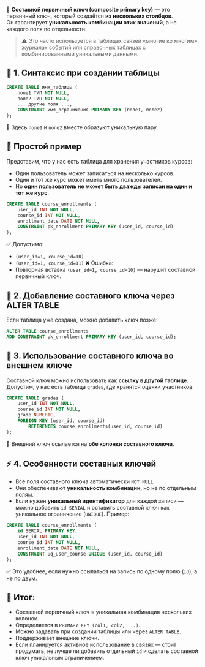 📌 **Составной первичный ключ (composite primary key)** — это первичный ключ, который создаётся **из нескольких столбцов**.  
Он гарантирует **уникальность комбинации этих значений**, а не каждого поля по отдельности.
> ⚠️ Это часто используется в таблицах связей «многие ко многим», журналах событий или справочных таблицах с комбинированными уникальными данными.
## 🧱 1. **Синтаксис при создании таблицы**
```sql
CREATE TABLE имя_таблицы (
    поле1 ТИП NOT NULL,
    поле2 ТИП NOT NULL,
    ... другие поля ...,
    CONSTRAINT имя_ограничения PRIMARY KEY (поле1, поле2)
);
```
📌 Здесь `поле1` и `поле2` вместе образуют уникальную пару.
## 🧾 **Простой пример**
Представим, что у нас есть таблица для хранения участников курсов:
- Один пользователь может записаться на несколько курсов.
- Один и тот же курс может иметь много пользователей.
- Но **один пользователь не может быть дважды записан на один и тот же курс**.
```sql
CREATE TABLE course_enrollments (
    user_id INT NOT NULL,
    course_id INT NOT NULL,
    enrollment_date DATE NOT NULL,
    CONSTRAINT pk_enrollment PRIMARY KEY (user_id, course_id)
);
```
✅ Допустимо:
- `(user_id=1, course_id=10)`
- `(user_id=1, course_id=11)`
❌ Ошибка:
- Повторная вставка `(user_id=1, course_id=10)` — нарушит составной первичный ключ.
## 🧭 2. **Добавление составного ключа через ALTER TABLE**
Если таблица уже создана, можно добавить ключ позже:
```sql
ALTER TABLE course_enrollments
ADD CONSTRAINT pk_enrollment PRIMARY KEY (user_id, course_id);
```
## 🔗 3. **Использование составного ключа во внешнем ключе**
Составной ключ можно использовать как **ссылку в другой таблице**.  
Допустим, у нас есть таблица `grades`, где хранятся оценки участников:
```sql
CREATE TABLE grades (
    user_id INT NOT NULL,
    course_id INT NOT NULL,
    grade NUMERIC,
    FOREIGN KEY (user_id, course_id)
        REFERENCES course_enrollments(user_id, course_id)
);
```
📎 Внешний ключ ссылается на **обе колонки составного ключа**.
## ⚡ 4. **Особенности составных ключей**
- Все поля составного ключа автоматически `NOT NULL`.
- Они обеспечивают **уникальность комбинации**, но не по отдельным полям.
- Если нужен **уникальный идентификатор** для каждой записи — можно добавить `id SERIAL` и оставить составной ключ как уникальное ограничение (`UNIQUE`).
Пример:
```sql
CREATE TABLE course_enrollments (
    id SERIAL PRIMARY KEY,
    user_id INT NOT NULL,
    course_id INT NOT NULL,
    enrollment_date DATE NOT NULL,
    CONSTRAINT uq_user_course UNIQUE (user_id, course_id)
);
```
✅ Это удобнее, если нужно ссылаться на запись по одному полю (`id`), а не по двум.
## 🏁 **Итог:**
- Составной первичный ключ = уникальная комбинация нескольких колонок.
- Определяется в `PRIMARY KEY (col1, col2, ...)`.
- Можно задавать при создании таблицы или через `ALTER TABLE`.
- Поддерживает внешние ключи.
- Если планируется активное использование в связях — стоит продумать, не лучше ли добавить отдельный `id` и сделать составной ключ уникальным ограничением.